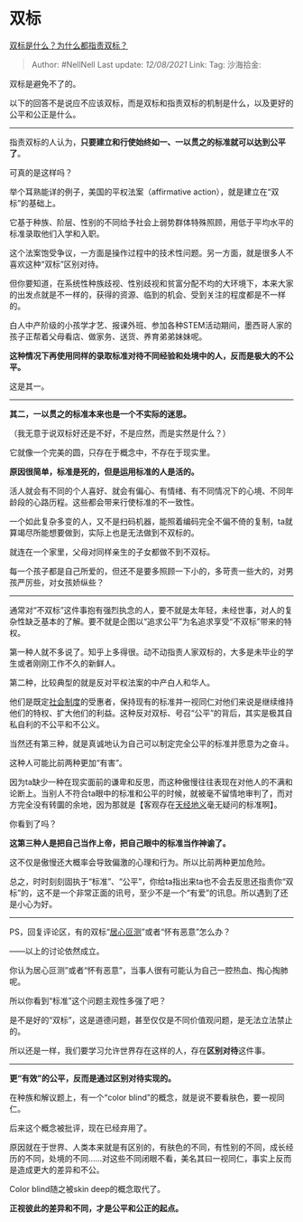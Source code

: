 # 双标
[双标是什么？为什么都指责双标？](https://www.zhihu.com/question/320697872/answer/2044390222)

> Author: #NellNell
> Last update: *12/08/2021*
> Link:
> Tag:
> 沙海拾金:

双标是避免不了的。

以下的回答不是说应不应该双标，而是双标和指责双标的机制是什么，以及更好的公平和公正是什么。

---

指责双标的人认为，**只要建立和行使始终如一、一以贯之的标准就可以达到公平了**。

可真的是这样吗？

举个耳熟能详的例子，美国的平权法案（affirmative action），就是建立在“双标”的基础上。

它基于种族、阶层、性别的不同给予社会上弱势群体特殊照顾，用低于平均水平的标准录取他们入学和入职。

这个法案饱受争议，一方面是操作过程中的技术性问题。另一方面，就是很多人不喜欢这种“双标”区别对待。

但你要知道，在系统性种族歧视、性别歧视和贫富分配不均的大环境下，本来大家的出发点就是不一样的，获得的资源、临到的机会、受到关注的程度都是不一样的。

白人中产阶级的小孩学才艺、报课外班、参加各种STEM活动期间，墨西哥人家的孩子正帮着父母看店、做家务、送货、养育弟弟妹妹呢。

**这种情况下再使用同样的录取标准对待不同经验和处境中的人，反而是极大的不公平。**

这是其一。

---

**其二，一以贯之的标准本来也是一个不实际的迷思。**

（我无意于说双标好还是不好，不是应然，而是实然是什么？）

它就像一个完美的圆，只存在于概念中，不存在于现实里。

**原因很简单，标准是死的，但是运用标准的人是活的。**

活人就会有不同的个人喜好、就会有偏心、有情绪、有不同情况下的心境、不同年龄段的心路历程。这些都会带来行使标准的不一致性。

一个如此复杂多变的人，又不是扫码机器，能照着编码完全不偏不倚的复制，ta就算竭尽所能想要做到，实际上也是无法做到不双标的。

就连在一个家里，父母对同样亲生的子女都做不到不双标。

每一个孩子都是自己所爱的，但还不是要多照顾一下小的，多苛责一些大的，对男孩严厉些，对女孩娇纵些？

---

通常对“不双标”这件事抱有强烈执念的人，要不就是太年轻，未经世事，对人的复杂性缺乏基本的了解。要不就是企图以“追求公平”为名追求享受“不双标”带来的特权。

第一种人就不多说了。知乎上多得很。动不动指责人家双标的，大多是未毕业的学生或者刚刚工作不久的新鲜人。

第二种，比较典型的就是反对平权法案的中产白人和华人。

他们是既定[社会制度](https://www.zhihu.com/search?q=%E7%A4%BE%E4%BC%9A%E5%88%B6%E5%BA%A6&search_source=Entity&hybrid_search_source=Entity&hybrid_search_extra=%7B%22sourceType%22%3A%22answer%22%2C%22sourceId%22%3A2044390222%7D)的受惠者，保持现有的标准并一视同仁对他们来说是继续维持他们的特权、扩大他们的利益。这种反对双标、号召“公平”的背后，其实是极其自私自利的不公平和不公义。

当然还有第三种，就是真诚地认为自己可以制定完全公平的标准并愿意为之奋斗。

这种人可能比前两种更加“有害”。

因为ta缺少一种在现实面前的谦卑和反思，而这种傲慢往往表现在对他人的不满和论断上。当别人不符合ta眼中的标准和公平的时候，就被毫不留情地审判了，而对方完全没有转圜的余地，因为那就是【客观存在[天经地义](https://www.zhihu.com/search?q=%E5%A4%A9%E7%BB%8F%E5%9C%B0%E4%B9%89&search_source=Entity&hybrid_search_source=Entity&hybrid_search_extra=%7B%22sourceType%22%3A%22answer%22%2C%22sourceId%22%3A2044390222%7D)毫无疑问的标准啊】。

你看到了吗？

**这第三种人是把自己当作上帝，把自己眼中的标准当作神谕了。**

这不仅是傲慢还大概率会导致偏激的心理和行为。所以比前两种更加危险。

总之，时时刻刻固执于“标准”、“公平”，你给ta指出来ta也不会去反思还指责你“双标”的，这不是一个非常正面的讯号，至少不是一个“有爱”的讯息。所以遇到了还是小心为好。

---

PS，回复评论区，有的双标“[居心叵测](https://www.zhihu.com/search?q=%E5%B1%85%E5%BF%83%E5%8F%B5%E6%B5%8B&search_source=Entity&hybrid_search_source=Entity&hybrid_search_extra=%7B%22sourceType%22%3A%22answer%22%2C%22sourceId%22%3A2044390222%7D)”或者“怀有恶意”怎么办？

——以上的讨论依然成立。

你认为居心叵测”或者“怀有恶意”，当事人很有可能认为自己一腔热血、掏心掏肺呢。

所以你看到“标准”这个问题主观性多强了吧？

是不是好的“双标”，这是道德问题，甚至仅仅是不同价值观问题，是无法立法禁止的。

所以还是一样，我们要学习允许世界存在这样的人，存在**区别对待**这件事。

---

**更“有效”的公平，反而是通过区别对待实现的。**

在种族和解议题上，有一个“color blind”的概念，就是说不要看肤色，要一视同仁。

后来这个概念被批评，现在已经弃用了。

原因就在于世界、人类本来就是有区别的，有肤色的不同，有性别的不同，成长经历的不同，处境的不同……对这些不同闭眼不看，美名其曰一视同仁，事实上反而是造成更大的差异和不公。

Color blind随之被skin deep的概念取代了。

**正视彼此的差异和不同，才是公平和公正的起点。**
